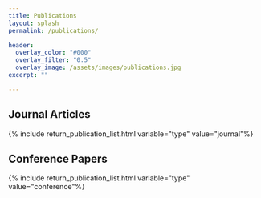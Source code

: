 ```yaml
---
title: Publications
layout: splash
permalink: /publications/

header:
  overlay_color: "#000"
  overlay_filter: "0.5"
  overlay_image: /assets/images/publications.jpg
excerpt: ""

---
```


<h2>Journal Articles</h2>
{% include return_publication_list.html variable="type" value="journal"%}

<h2>Conference Papers</h2>
{% include return_publication_list.html variable="type" value="conference"%}
